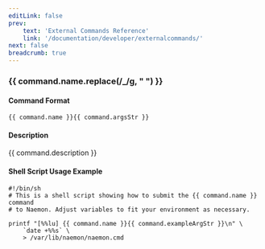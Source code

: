 ```yaml
---
editLink: false
prev:
    text: 'External Commands Reference'
    link: '/documentation/developer/externalcommands/'
next: false
breadcrumb: true
---
```


<script setup>
const command = {"args":[{"name":"hostgroup_name","type":"HOSTGROUP"},{"name":"hostname","type":"STRING"},{"name":"service_description","type":"STRING"},{"name":"downtime_start_time","type":"TIMESTAMP"},{"name":"comment","type":"STRING"}],"name":"DEL_DOWNTIME_BY_START_TIME_COMMENT","description":"This command deletes all downtimes matching the specified filters.","classes":["downtime"],"argsStr":";hostgroup_name;hostname;service_description;downtime_start_time;comment","exampleArgStr":";hostgroup1;host1;service1;1478648441;This is an example comment."};
</script>

<h3>{{ command.name.replace(/_/g, " ") }}</h3>

#### Command Format

`{{ command.name }}{{ command.argsStr }}`

#### Description

{{ command.description }}

#### Shell Script Usage Example

```sh-vue
#!/bin/sh
# This is a shell script showing how to submit the {{ command.name }} command
# to Naemon. Adjust variables to fit your environment as necessary.

printf "[%%lu] {{ command.name }}{{ command.exampleArgStr }}\n" \
    `date +%%s` \
    > /var/lib/naemon/naemon.cmd
```
